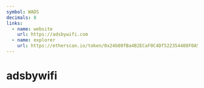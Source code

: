 ```yaml
---
symbol: WADS
decimals: 8
links:
  - name: website
    url: https://adsbywifi.com
  - name: explorer
    url: https://etherscan.io/token/0x24b80fBa4B2ECaF0C4Df522354408F0A59A775C8
---
```


# adsbywifi
